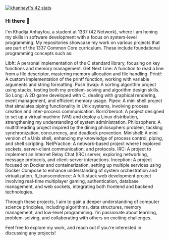 [![khanhayf's 42 stats](https://badge.mediaplus.ma/kettlebells/khanhayf)](https://github.com/kanhay)
### Hi there 👋
I'm Khadija Anhayfou, a student at 1337 (42 Network), where I am honing my skills in software development with a focus on system-level programming. My repositories showcase my work on various projects that are part of the 1337 Common Core curriculum. These include foundational programming concepts such as:

Libft: A personal implementation of the C standard library, focusing on key functions and memory management.
Get Next Line: A function to read a line from a file descriptor, mastering memory allocation and file handling.
Printf: A custom implementation of the printf function, working with variable arguments and string formatting.
Push Swap: A sorting algorithm project using stacks, testing both my problem-solving and algorithm design skills.
So Long: A 2D game developed with C, dealing with graphical rendering, event management, and efficient memory usage.
Pipex: A mini shell project that simulates piping functionality in Unix systems, involving process creation and inter-process communication.
Born2beroot: A project designed to set up a virtual machine (VM) and deploy a Linux distribution, strengthening my understanding of system administration.
Philosophers: A multithreading project inspired by the dining philosophers problem, tackling synchronization, concurrency, and deadlock prevention.
Minishell: A mini version of a Unix shell, enhancing my knowledge of process control, piping, and shell scripting.
NetPractice: A network-based project where I explored sockets, server-client communication, and protocols.
IRC: A project to implement an Internet Relay Chat (IRC) server, exploring networking, message protocols, and client-server interactions.
Inception: A project focused on Docker and containerization, setting up multiple services using Docker Compose to enhance understanding of system orchestration and virtualization.
ft_transcendence: A full-stack web development project involving real-time multiplayer gaming, authentication, database management, and web sockets, integrating both frontend and backend technologies.

Through these projects, I aim to gain a deeper understanding of computer science principles, including algorithms, data structures, memory management, and low-level programming. I’m passionate about learning, problem-solving, and collaborating with others on exciting challenges.

Feel free to explore my work, and reach out if you're interested in discussing any projects!
<!--
**kanhay/kanhay** is a ✨ _special_ ✨ repository because its `README.md` (this file) appears on your GitHub profile.

Here are some ideas to get you started:

- 🔭 I’m currently working on ...
- 🌱 I’m currently learning ...
- 👯 I’m looking to collaborate on ...
- 🤔 I’m looking for help with ...
- 💬 Ask me about ...
- 📫 How to reach me: ...
- 😄 Pronouns: ...
- ⚡ Fun fact: ...
-->
